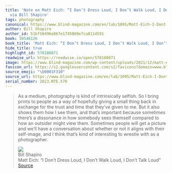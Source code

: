 ```yaml
---
title: 'Note on Matt Eich: “I Don’t Dress Loud, I Don’t Walk Loud, I Don’t Talk Loud”
  via Bill Shapiro'
tags: photography
canonical: https://www.blind-magazine.com/en/lab/1095/Matt-Eich-I-Dont-Dress-Loud-I-Dont-Walk-Loud-I-Dont-Talk-Loud
author: Bill Shapiro
author_id: 51bf50496e867e1745869e7ca8114591
book: 30546126
book_title: 'Matt Eich: “I Don’t Dress Loud, I Don’t Walk Loud, I Don’t Talk Loud”'
hide_title: true
highlight_id: 570180871
readwise_url: https://readwise.io/open/570180871
image: https://www.blind-magazine.com/wp-content/uploads/2021/12/matt-eich-i-dont-dress-loud-i-dont-walk-loud-i-dont-talk-loud-en.jpg
favicon_url: https://s2.googleusercontent.com/s2/favicons?domain=www.blind-magazine.com
source_emoji: "\U0001F310"
source_url: https://www.blind-magazine.com/en/lab/1095/Matt-Eich-I-Dont-Dress-Loud-I-Dont-Walk-Loud-I-Dont-Talk-Loud#:~:text=As%20a%20medium%2C,as%20a%20photographer.
serial_number: 2023.NTE.570
---
```

> As a medium, photography is kind of intrinsically selfish. So I bring prints to people as a way of hopefully giving a small thing back in exchange for the trust and time that they’ve given to me. But it also shows them how I see them, and that’s important because sometimes there’s a dissonance in how somebody sees themself compared to how an outsider might view them. Sometimes people will get a picture and we’ll have a conversation about whether or not it aligns with their self-image, and I think that’s kind of interesting to wrestle with as a photographer.
> <div class="quoteback-footer"><div class="quoteback-avatar"><img class="mini-favicon" src="https://s2.googleusercontent.com/s2/favicons?domain=www.blind-magazine.com"></div><div class="quoteback-metadata"><div class="metadata-inner"><span style="display:none">FROM:</span><div aria-label="Bill Shapiro" class="quoteback-author"> Bill Shapiro</div><div aria-label="Matt Eich: “I Don’t Dress Loud, I Don’t Walk Loud, I Don’t Talk Loud”" class="quoteback-title"> Matt Eich: “I Don’t Dress Loud, I Don’t Walk Loud, I Don’t Talk Loud”</div></div></div><div class="quoteback-backlink"><a target="_blank" aria-label="go to the full text of this quotation" rel="noopener" href="https://www.blind-magazine.com/en/lab/1095/Matt-Eich-I-Dont-Dress-Loud-I-Dont-Walk-Loud-I-Dont-Talk-Loud#:~:text=As%20a%20medium%2C,as%20a%20photographer." class="quoteback-arrow"> Source</a></div></div>